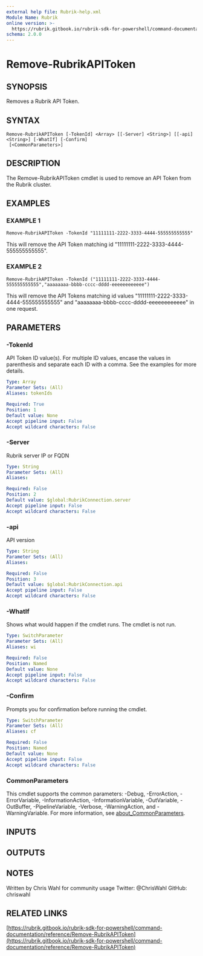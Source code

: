 ```yaml
---
external help file: Rubrik-help.xml
Module Name: Rubrik
online version: >-
  https://rubrik.gitbook.io/rubrik-sdk-for-powershell/command-documentation/reference/Remove-RubrikAPIToken
schema: 2.0.0
---
```


# Remove-RubrikAPIToken

## SYNOPSIS

Removes a Rubrik API Token.

## SYNTAX

```text
Remove-RubrikAPIToken [-TokenId] <Array> [[-Server] <String>] [[-api] <String>] [-WhatIf] [-Confirm]
 [<CommonParameters>]
```

## DESCRIPTION

The Remove-RubrikAPIToken cmdlet is used to remove an API Token from the Rubrik cluster.

## EXAMPLES

### EXAMPLE 1

```text
Remove-RubrikAPIToken -TokenId "11111111-2222-3333-4444-555555555555"
```

This will remove the API Token matching id "11111111-2222-3333-4444-555555555555".

### EXAMPLE 2

```text
Remove-RubrikAPIToken -TokenId ("11111111-2222-3333-4444-555555555555","aaaaaaaa-bbbb-cccc-dddd-eeeeeeeeeeee")
```

This will remove the API Tokens matching id values "11111111-2222-3333-4444-555555555555" and "aaaaaaaa-bbbb-cccc-dddd-eeeeeeeeeeee" in one request.

## PARAMETERS

### -TokenId

API Token ID value\(s\). For multiple ID values, encase the values in parenthesis and separate each ID with a comma. See the examples for more details.

```yaml
Type: Array
Parameter Sets: (All)
Aliases: tokenIds

Required: True
Position: 1
Default value: None
Accept pipeline input: False
Accept wildcard characters: False
```

### -Server

Rubrik server IP or FQDN

```yaml
Type: String
Parameter Sets: (All)
Aliases:

Required: False
Position: 2
Default value: $global:RubrikConnection.server
Accept pipeline input: False
Accept wildcard characters: False
```

### -api

API version

```yaml
Type: String
Parameter Sets: (All)
Aliases:

Required: False
Position: 3
Default value: $global:RubrikConnection.api
Accept pipeline input: False
Accept wildcard characters: False
```

### -WhatIf

Shows what would happen if the cmdlet runs. The cmdlet is not run.

```yaml
Type: SwitchParameter
Parameter Sets: (All)
Aliases: wi

Required: False
Position: Named
Default value: None
Accept pipeline input: False
Accept wildcard characters: False
```

### -Confirm

Prompts you for confirmation before running the cmdlet.

```yaml
Type: SwitchParameter
Parameter Sets: (All)
Aliases: cf

Required: False
Position: Named
Default value: None
Accept pipeline input: False
Accept wildcard characters: False
```

### CommonParameters

This cmdlet supports the common parameters: -Debug, -ErrorAction, -ErrorVariable, -InformationAction, -InformationVariable, -OutVariable, -OutBuffer, -PipelineVariable, -Verbose, -WarningAction, and -WarningVariable. For more information, see [about\_CommonParameters](http://go.microsoft.com/fwlink/?LinkID=113216).

## INPUTS

## OUTPUTS

## NOTES

Written by Chris Wahl for community usage Twitter: @ChrisWahl GitHub: chriswahl

## RELATED LINKS

[https://rubrik.gitbook.io/rubrik-sdk-for-powershell/command-documentation/reference/Remove-RubrikAPIToken](https://rubrik.gitbook.io/rubrik-sdk-for-powershell/command-documentation/reference/Remove-RubrikAPIToken)

